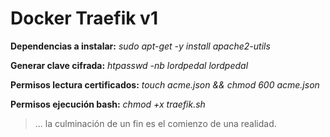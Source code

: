 # Docker Traefik v1

**Dependencias a instalar:** *sudo apt-get -y install apache2-utils*

**Generar clave cifrada:** *htpasswd -nb lordpedal lordpedal*

**Permisos lectura certificados:** *touch acme.json && chmod 600 acme.json*

**Permisos ejecución bash:** *chmod +x traefik.sh*

> ... la culminación de un fin es el comienzo de una realidad.
